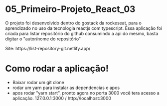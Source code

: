 #  05_Primeiro-Projeto_React_03

O projeto foi desenvolvido dentro do gostack da rockeseat, para o aprendizado no uso da tecnologia reactjs com typescript.
Essa aplicação foi criada para listar repositório do github consumindo a api do mesmo, basta digitar o "autor/nome do repositório"

<div>Site: https://list-repository-git.netlify.app/</div>

# Como rodar a aplicação!
  - Baixar rodar um git clone
  - rodar um yarn para instalar as dependencias e apos
  - apos rodar "yarn start", pronto agora no porta 3000 você tera acesso a aplicação. 127.0.0.1:3000 /  http://localhost:3000
